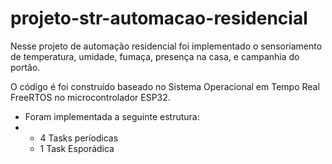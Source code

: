 # projeto-str-automacao-residencial
Nesse projeto de automação residencial foi implementado o sensoriamento de temperatura, umidade, fumaça, presença na casa, e campanhia do portão.

O código é foi construído baseado no Sistema Operacional em Tempo Real FreeRTOS no microcontrolador ESP32.
* Foram implementada a seguinte estrutura:
* * 4 Tasks períodicas
  * 1 Task Esporádica

 
